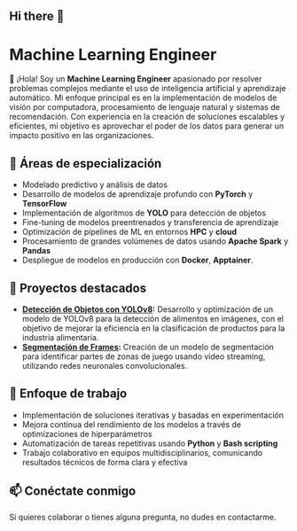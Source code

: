 ## Hi there 👋

# Machine Learning Engineer

👋 ¡Hola! Soy un **Machine Learning Engineer** apasionado por resolver problemas complejos mediante el uso de inteligencia artificial y aprendizaje automático. Mi enfoque principal es en la implementación de modelos de visión por computadora, procesamiento de lenguaje natural y sistemas de recomendación. Con experiencia en la creación de soluciones escalables y eficientes, mi objetivo es aprovechar el poder de los datos para generar un impacto positivo en las organizaciones.

## 🔧 Áreas de especialización
- Modelado predictivo y análisis de datos
- Desarrollo de modelos de aprendizaje profundo con **PyTorch** y **TensorFlow**
- Implementación de algoritmos de **YOLO** para detección de objetos
- Fine-tuning de modelos preentrenados y transferencia de aprendizaje
- Optimización de pipelines de ML en entornos **HPC** y **cloud**
- Procesamiento de grandes volúmenes de datos usando **Apache Spark** y **Pandas**
- Despliegue de modelos en producción con **Docker**, **Apptainer**.

## 📂 Proyectos destacados
- **[Detección de Objetos con YOLOv8](URL_a_proyecto):** Desarrollo y optimización de un modelo de YOLOv8 para la detección de alimentos en imágenes, con el objetivo de mejorar la eficiencia en la clasificación de productos para la industria alimentaria.
- **[Segmentación de Frames](URL_a_proyecto):** Creación de un modelo de segmentación para identificar partes de zonas de juego usando video streaming, utilizando redes neuronales convolucionales.

## 🚀 Enfoque de trabajo
- Implementación de soluciones iterativas y basadas en experimentación
- Mejora continua del rendimiento de los modelos a través de optimizaciones de hiperparámetros
- Automatización de tareas repetitivas usando **Python** y **Bash scripting**
- Trabajo colaborativo en equipos multidisciplinarios, comunicando resultados técnicos de forma clara y efectiva

## 📫 Conéctate conmigo
Si quieres colaborar o tienes alguna pregunta, no dudes en contactarme.




<!--
**wild10/wild10** is a ✨ _special_ ✨ repository because its `README.md` (this file) appears on your GitHub profile.

Here are some ideas to get you started:

- 🔭 I’m currently working on ...
- 🌱 I’m currently learning ...
- 👯 I’m looking to collaborate on ...
- 🤔 I’m looking for help with ...
- 💬 Ask me about ...
- 📫 How to reach me: ...
- 😄 Pronouns: ...
- ⚡ Fun fact: ...
-->
